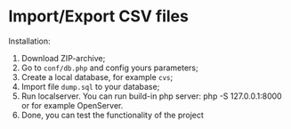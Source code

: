 # Import/Export CSV files

Installation:

1) Download ZIP-archive;
2) Go to `conf/db.php` and config yours parameters;
3) Create a local database, for example `cvs`;
4) Import file `dump.sql` to your database;
5) Run localserver. You can run build-in php server: php -S 127.0.0.1:8000 or for example OpenServer.
6) Done, you can test the functionality of the project
